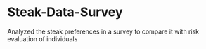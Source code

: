# Steak-Data-Survey
Analyzed the steak preferences in a survey to compare it with risk evaluation of individuals
